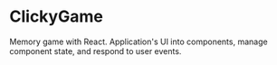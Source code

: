 # ClickyGame
Memory game with React. Application's UI into components, manage component state, and respond to user events.
